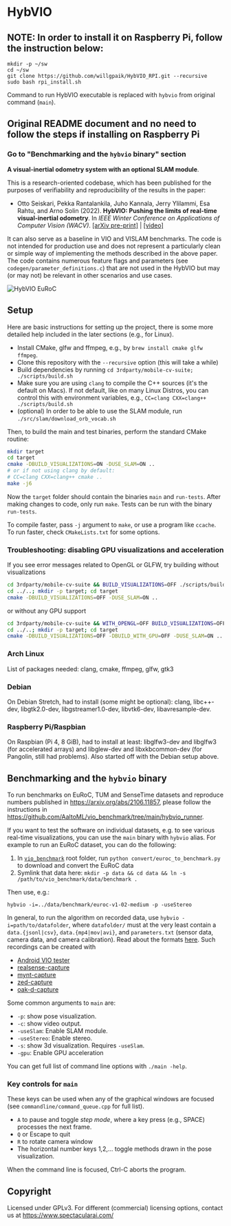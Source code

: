 # HybVIO

## NOTE: In order to install it on Raspberry Pi, follow the instruction below:
```
mkdir -p ~/sw
cd ~/sw
git clone https://github.com/willgpaik/HybVIO_RPI.git --recursive
sudo bash rpi_install.sh
```
Command to run HybVIO executable is replaced with 
`hybvio`
from original command (`main`).

## Original README document and no need to follow the steps if installing on Raspberry Pi
### Go to "Benchmarking and the `hybvio` binary" section


**A visual-inertial odometry system with an optional SLAM module**.

This is a research-oriented codebase, which has been published for the purposes of verifiability and reproducibility of the results in the paper:

* Otto Seiskari, Pekka Rantalankila, Juho Kannala, Jerry Ylilammi, Esa Rahtu, and Arno Solin (2022). **HybVIO: Pushing the limits of real-time visual-inertial odometry**. In *IEEE Winter Conference on Applications of Computer Vision (WACV)*.
[[arXiv pre-print]](https://arxiv.org/abs/2106.11857) | [[video]](https://youtu.be/8V_EGJrPHeA)

It can also serve as a baseline in VIO and VISLAM benchmarks. The code is not intended for production use and does not represent a particularly clean or simple way of implementing the methods described in the above paper. The code contains numerous feature flags and parameters (see `codegen/parameter_definitions.c`) that are not used in the HybVIO but may (or may not) be relevant in other scenarios and use cases.

![HybVIO EuRoC](https://spectacularai.github.io/docs/gif/HybVIO.gif)

## Setup

Here are basic instructions for setting up the project, there is some more detailed help included in the later sections (e.g., for Linux).

* Install CMake, glfw and ffmpeg, e.g., by `brew install cmake glfw ffmpeg`.
* Clone this repository with the `--recursive` option (this will take a while)
* Build dependencies by running `cd 3rdparty/mobile-cv-suite; ./scripts/build.sh`
* Make sure you are using `clang` to compile the C++ sources (it's the default on Macs).
  If not default, like on many Linux Distros, you can control this with environment variables,
  e.g., `CC=clang CXX=clang++ ./scripts/build.sh`
* (optional) In order to be able to use the SLAM module, run `./src/slam/download_orb_vocab.sh`

Then, to build the main and test binaries, perform the standard CMake routine:

``` bash
mkdir target
cd target
cmake -DBUILD_VISUALIZATIONS=ON -DUSE_SLAM=ON ..
# or if not using clang by default:
# CC=clang CXX=clang++ cmake ..
make -j6
```

Now the `target` folder should contain the binaries `main` and `run-tests`. After making changes to code, only run `make`. Tests can be run with the binary `run-tests`.

To compile faster, pass `-j` argument to `make`, or use a program like `ccache`. To run faster, check `CMakeLists.txt` for some options.

### Troubleshooting: disabling GPU visualizations and acceleration

If you see error messages related to OpenGL or GLFW, try building without visualizations

```bash
cd 3rdparty/mobile-cv-suite && BUILD_VISUALIZATIONS=OFF ./scripts/build.sh
cd ../..; mkdir -p target; cd target
cmake -DBUILD_VISUALIZATIONS=OFF -DUSE_SLAM=ON ..
```
or without any GPU support

```bash
cd 3rdparty/mobile-cv-suite && WITH_OPENGL=OFF BUILD_VISUALIZATIONS=OFF ./scripts/build.sh
cd ../..; mkdir -p target; cd target
cmake -DBUILD_VISUALIZATIONS=OFF -DBUILD_WITH_GPU=OFF -DUSE_SLAM=ON ..
```

### Arch Linux

List of packages needed: clang, cmake, ffmpeg, glfw, gtk3

### Debian

On Debian Stretch, had to install (some might be optional): clang, libc++-dev, libgtk2.0-dev, libgstreamer1.0-dev, libvtk6-dev, libavresample-dev.

### Raspberry Pi/Raspbian

On Raspbian (Pi 4, 8 GiB), had to install at least: libglfw3-dev and libglfw3 (for accelerated arrays) and libglew-dev and libxkbcommon-dev (for Pangolin, still had problems). Also started off with the Debian setup above.

## Benchmarking and the `hybvio` binary

To run benchmarks on EuRoC, TUM and SenseTime datasets and reproduce numbers published in https://arxiv.org/abs/2106.11857, please follow the instructions in https://github.com/AaltoML/vio_benchmark/tree/main/hybvio_runner.

If you want to test the software on individual datasets, e.g. to see various real-time visualizations, you can use the `main` binary with `hybvio` alias. For example to run an EuRoC dataset, you can do the following:

 1. In [`vio_benchmark`](https://github.com/AaltoML/vio_benchmark) root folder, run `python convert/euroc_to_benchmark.py` to download and convert the EuRoC data
 2. Symlink that data here: `mkdir -p data && cd data && ln -s /path/to/vio_benchmark/data/benchmark .`

Then use, e.g.:

    hybvio -i=../data/benchmark/euroc-v1-02-medium -p -useStereo

In general, to run the algorithm on recorded data, use `hybvio -i=path/to/datafolder`, where `datafolder/` must at the very least contain a `data.{jsonl|csv}`, `data.{mp4|mov|avi}`, and `parameters.txt` (sensor data, camera data, and camera calibration). Read about the formats [here](https://github.com/AaltoML/vio_benchmark/tree/98559272f59af35bb88bd63cc5cfc16e82a99bb3#benchmark-data-format). Such recordings can be created with

 * [Android VIO tester](https://github.com/AaltoML/android-viotester)
 * [realsense-capture](https://github.com/AaltoVision/realsense-capture)
 * [mynt-capture](https://github.com/AaltoVision/mynt-capture)
 * [zed-capture](https://github.com/AaltoML/zed-capture)
 * [oak-d-capture](https://github.com/SpectacularAI/oak-d-capture)

Some common arguments to `main` are:

* `-p`: show pose visualization.
* `-c`: show video output.
* `-useSlam`: Enable SLAM module.
* `-useStereo`: Enable stereo.
* `-s`: show 3d visualization. Requires `-useSlam`.
* `-gpu`: Enable GPU acceleration

You can get full list of command line options with `./main -help`.

### Key controls for `main`

These keys can be used when any of the graphical windows are focused (see `commandline/command_queue.cpp` for full list).

* `A` to pause and toggle _step mode_, where a key press (e.g., SPACE) processes the next frame.
* `Q` or Escape to quit
* `R` to rotate camera window
* The horizontal number keys 1,2,… toggle methods drawn in the pose visualization.

When the command line is focused, Ctrl-C aborts the program.

## Copyright

Licensed under GPLv3. For different (commercial) licensing options, contact us at https://www.spectacularai.com/
